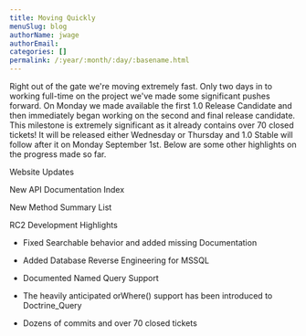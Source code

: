 ```yaml
---
title: Moving Quickly
menuSlug: blog
authorName: jwage 
authorEmail: 
categories: []
permalink: /:year/:month/:day/:basename.html
---
```

<p>

Right out of the gate we're moving extremely fast. Only two days in to
working full-time on the project we've made some significant pushes
forward. On Monday we made available the first 1.0 Release Candidate and
then immediately began working on the second and final release
candidate. This milestone is extremely significant as it already
contains over 70 closed tickets! It will be released either Wednesday or
Thursday and 1.0 Stable will follow after it on Monday September 1st.
Below are some other highlights on the progress made so far.

</p><p>

Website Updates

</p><p>

New API Documentation Index

</p><p>

</p><p>

New Method Summary List

</p><p>

</p><p>

RC2 Development Highlights

</p><ul><li>

Fixed Searchable behavior and added missing Documentation

</li><li>

Added Database Reverse Engineering for MSSQL

</li><li>

Documented Named Query Support

</li><li>

The heavily anticipated orWhere() support has been introduced to
Doctrine\_Query

</li><li>

Dozens of commits and over 70 closed tickets

</li></ul>


